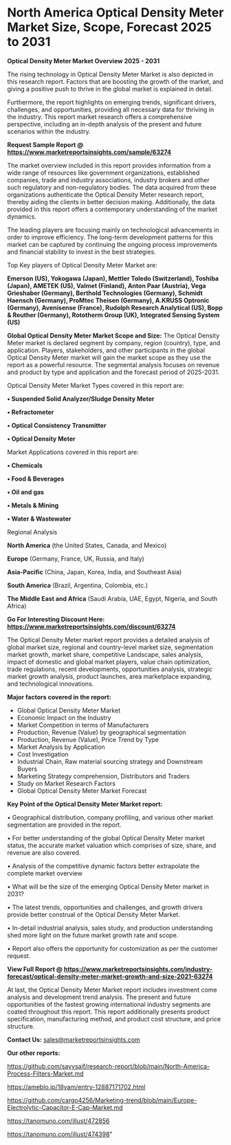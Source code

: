  # North America Optical Density Meter Market Size, Scope, Forecast 2025 to 2031

<Strong> Optical Density Meter Market Overview 2025 - 2031</strong>

The rising technology in Optical Density Meter Market is also depicted in this research report. Factors that are boosting the growth of the market, and giving a positive push to thrive in the global market is explained in detail.

Furthermore, the report highlights on emerging trends, significant drivers, challenges, and opportunities, providing all necessary data for thriving in the industry. This report market research offers a comprehensive perspective, including an in-depth analysis of the present and future scenarios within the industry.

<strong>Request Sample Report @ <a href=https://www.marketreportsinsights.com/sample/63274>https://www.marketreportsinsights.com/sample/63274</a></strong>

The market overview included in this report provides information from a wide range of resources like government organizations, established companies, trade and industry associations, industry brokers and other such regulatory and non-regulatory bodies. The data acquired from these organizations authenticate the Optical Density Meter research report, thereby aiding the clients in better decision making. Additionally, the data provided in this report offers a contemporary understanding of the market dynamics.

The leading players are focusing mainly on technological advancements in order to improve efficiency. The long-term development patterns for this market can be captured by continuing the ongoing process improvements and financial stability to invest in the best strategies.

Top Key players of Optical Density Meter Market are:

<strong>Emerson (US), Yokogawa (Japan), Mettler Toledo (Switzerland), Toshiba (Japan), AMETEK (US), Valmet (Finland), Anton Paar (Austria), Vega Grieshaber (Germany), Berthold Technologies (Germany), Schmidt Haensch (Germany), ProMtec Theisen (Germany), A.KRUSS Optronic (Germany), Avenisense (France), Rudolph Research Analytical (US), Bopp & Reuther (Germany), Rototherm Group (UK), Integrated Sensing System (US)</strong>

<strong><b>Global Optical Density Meter Market Scope and Size:</b></strong>
The Optical Density Meter market is declared segment by company, region (country), type, and application. Players, stakeholders, and other participants in the global Optical Density Meter market will gain the market scope as they use the report as a powerful resource. The segmental analysis focuses on revenue and product by type and application and the forecast period of 2025-2031.

Optical Density Meter Market Types covered in this report are:

<strong>• Suspended Solid Analyzer/Sludge Density Meter

• Refractometer

• Optical Consistency Transmitter

• Optical Density Meter</strong>

Market Applications covered in this report are:

<strong>• Chemicals

• Food & Beverages

• Oil and gas

• Metals & Mining

• Water & Wastewater</strong> 

Regional Analysis

<strong>North America</strong> (the United States, Canada, and Mexico)

<strong>Europe</strong> (Germany, France, UK, Russia, and Italy)

<strong>Asia-Pacific</strong> (China, Japan, Korea, India, and Southeast Asia)

<strong>South America</strong> (Brazil, Argentina, Colombia, etc.)

<strong>The Middle East and Africa</strong> (Saudi Arabia, UAE, Egypt, Nigeria, and South Africa)

<strong>Go For Interesting Discount Here: <a href=https://www.marketreportsinsights.com/discount/63274>https://www.marketreportsinsights.com/discount/63274</a></strong>

The Optical Density Meter market report provides a detailed analysis of global market size, regional and country-level market size, segmentation market growth, market share, competitive Landscape, sales analysis, impact of domestic and global market players, value chain optimization, trade regulations, recent developments, opportunities analysis, strategic market growth analysis, product launches, area marketplace expanding, and technological innovations.

<strong><b>Major factors covered in the report:</b></strong>
<ul>
  <li>Global Optical Density Meter Market </li>
  <li>Economic Impact on the Industry</li>
  <li>Market Competition in terms of Manufacturers</li>
  <li>Production, Revenue (Value) by geographical segmentation</li>
  <li>Production, Revenue (Value), Price Trend by Type</li>
  <li>Market Analysis by Application</li>
  <li>Cost Investigation</li>
  <li>Industrial Chain, Raw material sourcing strategy and Downstream Buyers</li>
  <li>Marketing Strategy comprehension, Distributors and Traders</li>
  <li>Study on Market Research Factors</li>
  <li>Global Optical Density Meter Market Forecast</li>
</ul>

<strong><b>Key Point of the Optical Density Meter Market report:</b></strong>

• Geographical distribution, company profiling, and various other market segmentation are provided in the report.

• For better understanding of the global Optical Density Meter market status, the accurate market valuation which comprises of size, share, and revenue are also covered.

• Analysis of the competitive dynamic factors better extrapolate the complete market overview

• What will be the size of the emerging Optical Density Meter market in 2031?

• The latest trends, opportunities and challenges, and growth drivers provide better construal of the Optical Density Meter Market.

• In-detail industrial analysis, sales study, and production understanding shed more light on the future market growth rate and scope.

• Report also offers the opportunity for customization as per the customer request.

<strong><b>View Full Report @ <a href=https://www.marketreportsinsights.com/industry-forecast/optical-density-meter-market-growth-and-size-2021-63274>https://www.marketreportsinsights.com/industry-forecast/optical-density-meter-market-growth-and-size-2021-63274</a></b></strong>


At last, the Optical Density Meter Market report includes investment come analysis and development trend analysis. The present and future opportunities of the fastest growing international industry segments are coated throughout this report. This report additionally presents product specification, manufacturing method, and product cost structure, and price structure.

<strong>Contact Us:</strong>
sales@marketreportsinsights.com

<strong>Our other reports:</strong>

<a href=https://github.com/sayysaif/research-report/blob/main/North-America-Process-Filters-Market.md>https://github.com/sayysaif/research-report/blob/main/North-America-Process-Filters-Market.md</a>

<a href=https://ameblo.jp/18yam/entry-12887171702.html>https://ameblo.jp/18yam/entry-12887171702.html</a>

<a href=https://github.com/cargo4256/Marketing-trend/blob/main/Europe-Electrolytic-Capacitor-E-Cap-Market.md>https://github.com/cargo4256/Marketing-trend/blob/main/Europe-Electrolytic-Capacitor-E-Cap-Market.md</a>

<a href=https://tanomuno.com/illust/472856>https://tanomuno.com/illust/472856</a>

<a href=https://tanomuno.com/illust/474398>https://tanomuno.com/illust/474398</a>"
